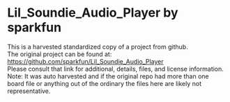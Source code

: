 
# Lil_Soundie_Audio_Player by sparkfun  
This is a harvested standardized copy of a project from github.  
The original project can be found at:  
https://github.com/sparkfun/Lil_Soundie_Audio_Player  
Please consult that link for additional, details, files, and license information.  
Note: It was auto harvested and if the original repo had more than one board file or anything out of the ordinary the files here are likely not representative.  
    